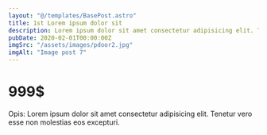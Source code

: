 ```yaml
---
layout: "@/templates/BasePost.astro"
title: 1st Lorem ipsum dolor sit
description: Lorem ipsum dolor sit amet consectetur adipisicing elit. Tenetur vero esse non molestias eos excepturi.
pubDate: 2020-02-01T00:00:00Z
imgSrc: "/assets/images/pdoor2.jpg"
imgAlt: "Image post 7"
---
```


<h1 class="text-xl ta-c">999$</h1>
<p class="text-xl">Opis: Lorem ipsum dolor sit amet consectetur adipisicing elit. Tenetur vero esse non molestias eos excepturi.</p>
